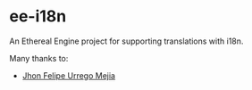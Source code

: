 # ee-i18n

An Ethereal Engine project for supporting translations with i18n.

Many thanks to:
 - [Jhon Felipe Urrego Mejia](https://github.com/johnfelipe)
